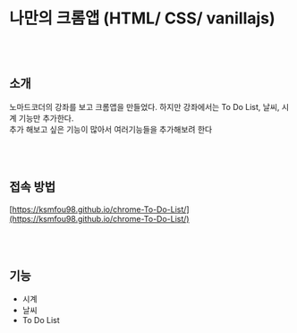 # 나만의 크롬앱  (HTML/ CSS/ vanillajs)  

<br/><br/>
## 소개  

노마드코더의 강좌를 보고 크롬앱을 만들었다. 하지만 강좌에서는 To Do List, 날씨, 시계 기능만 추가한다.   
추가 해보고 싶은 기능이 많아서 여러기능들을 추가해보려 한다

<br/><br/>
## 접속 방법  

[https://ksmfou98.github.io/chrome-To-Do-List/](https://ksmfou98.github.io/chrome-To-Do-List/)

<br/><br/>
## 기능

- 시계  
- 날씨
- To Do List

